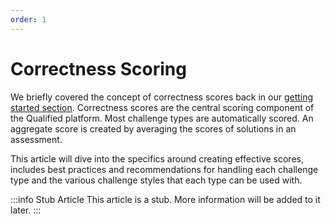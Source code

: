 ```yaml
---
order: 1
---
```


# Correctness Scoring

We briefly covered the concept of correctness scores back in our [getting started section](/for-teams/getting-started/scoring). Correctness scores are the central scoring component of the Qualified platform. Most challenge types are automatically scored. An aggregate score is created by averaging the scores of solutions in an assessment.

This article will dive into the specifics around creating effective scores, includes best practices and recommendations for handling each challenge type and the various challenge styles that each type can be used with.

:::info Stub Article
This article is a stub. More information will be added to it later.
:::
